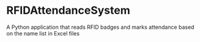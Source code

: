# RFIDAttendanceSystem
A Python application that reads RFID badges and marks attendance based on the name list in Excel files
